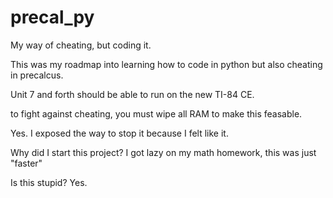 # precal_py
My way of cheating, but coding it.

This was my roadmap into learning how to code in python but also cheating in precalcus.

Unit 7 and forth should be able to run on the new TI-84 CE.

to fight against cheating, you must wipe all RAM to make this feasable.

Yes. I exposed the way to stop it because I felt like it.

Why did I start this project?
I got lazy on my math homework, this was just "faster"

Is this stupid?
Yes.
